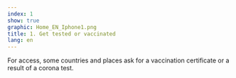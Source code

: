 ```yaml
---
index: 1
show: true
graphic: Home_EN_Iphone1.png
title: 1. Get tested or vaccinated
lang: en
---
```

For access, some countries and places ask for a vaccination certificate or a result of a corona test. 

